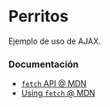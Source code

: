 # Perritos

Ejemplo de uso de AJAX.

### Documentación

- [`fetch` API @ MDN](https://developer.mozilla.org/en-US/docs/Web/API/Fetch_API)
- [Using `fetch` @ MDN](https://developer.mozilla.org/en-US/docs/Web/API/Fetch_API/Using_Fetch)
